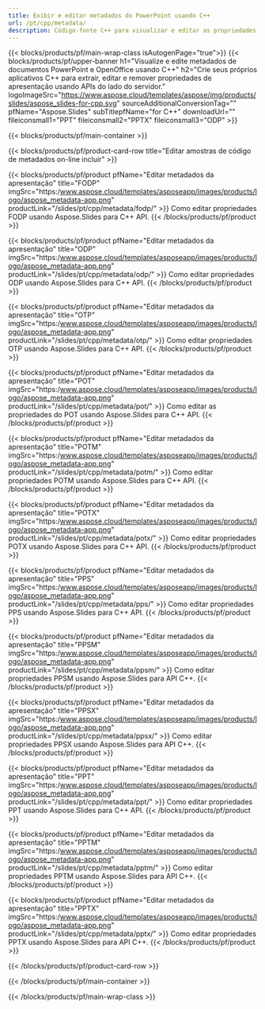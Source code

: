 ```yaml
---
title: Exibir e editar metadados do PowerPoint usando C++
url: /pt/cpp/metadata/
description: Código-fonte C++ para visualizar e editar as propriedades da apresentação
---
```


{{< blocks/products/pf/main-wrap-class isAutogenPage="true">}}
{{< blocks/products/pf/upper-banner h1="Visualize e edite metadados de documentos PowerPoint e OpenOffice usando C++" h2="Crie seus próprios aplicativos C++ para extrair, editar e remover propriedades de apresentação usando APIs do lado do servidor." logoImageSrc="https://www.aspose.cloud/templates/aspose/img/products/slides/aspose_slides-for-cpp.svg" sourceAdditionalConversionTag="" pfName="Aspose.Slides" subTitlepfName="for C++" downloadUrl="" fileiconsmall1="PPT" fileiconsmall2="PPTX" fileiconsmall3="ODP" >}}

{{< blocks/products/pf/main-container >}}

{{< blocks/products/pf/product-card-row title="Editar amostras de código de metadados on-line incluir" >}}

{{< blocks/products/pf/product pfName="Editar metadados da apresentação" title="FODP" imgSrc="https:/www.aspose.cloud/templates/asposeapp/images/products/logo/aspose_metadata-app.png" productLink="/slides/pt/cpp/metadata/fodp/" >}}
Como editar propriedades FODP usando Aspose.Slides para C++ API.
{{< /blocks/products/pf/product >}}

{{< blocks/products/pf/product pfName="Editar metadados da apresentação" title="ODP" imgSrc="https:/www.aspose.cloud/templates/asposeapp/images/products/logo/aspose_metadata-app.png" productLink="/slides/pt/cpp/metadata/odp/" >}}
Como editar propriedades ODP usando Aspose.Slides para C++ API.
{{< /blocks/products/pf/product >}}

{{< blocks/products/pf/product pfName="Editar metadados da apresentação" title="OTP" imgSrc="https:/www.aspose.cloud/templates/asposeapp/images/products/logo/aspose_metadata-app.png" productLink="/slides/pt/cpp/metadata/otp/" >}}
Como editar propriedades OTP usando Aspose.Slides para C++ API.
{{< /blocks/products/pf/product >}}

{{< blocks/products/pf/product pfName="Editar metadados da apresentação" title="POT" imgSrc="https:/www.aspose.cloud/templates/asposeapp/images/products/logo/aspose_metadata-app.png" productLink="/slides/pt/cpp/metadata/pot/" >}}
Como editar as propriedades do POT usando Aspose.Slides para C++ API.
{{< /blocks/products/pf/product >}}

{{< blocks/products/pf/product pfName="Editar metadados da apresentação" title="POTM" imgSrc="https:/www.aspose.cloud/templates/asposeapp/images/products/logo/aspose_metadata-app.png" productLink="/slides/pt/cpp/metadata/potm/" >}}
Como editar propriedades POTM usando Aspose.Slides para C++ API.
{{< /blocks/products/pf/product >}}

{{< blocks/products/pf/product pfName="Editar metadados da apresentação" title="POTX" imgSrc="https:/www.aspose.cloud/templates/asposeapp/images/products/logo/aspose_metadata-app.png" productLink="/slides/pt/cpp/metadata/potx/" >}}
Como editar propriedades POTX usando Aspose.Slides para C++ API.
{{< /blocks/products/pf/product >}}

{{< blocks/products/pf/product pfName="Editar metadados da apresentação" title="PPS" imgSrc="https:/www.aspose.cloud/templates/asposeapp/images/products/logo/aspose_metadata-app.png" productLink="/slides/pt/cpp/metadata/pps/" >}}
Como editar propriedades PPS usando Aspose.Slides para C++ API.
{{< /blocks/products/pf/product >}}

{{< blocks/products/pf/product pfName="Editar metadados da apresentação" title="PPSM" imgSrc="https:/www.aspose.cloud/templates/asposeapp/images/products/logo/aspose_metadata-app.png" productLink="/slides/pt/cpp/metadata/ppsm/" >}}
Como editar propriedades PPSM usando Aspose.Slides para API C++.
{{< /blocks/products/pf/product >}}

{{< blocks/products/pf/product pfName="Editar metadados da apresentação" title="PPSX" imgSrc="https:/www.aspose.cloud/templates/asposeapp/images/products/logo/aspose_metadata-app.png" productLink="/slides/pt/cpp/metadata/ppsx/" >}}
Como editar propriedades PPSX usando Aspose.Slides para API C++.
{{< /blocks/products/pf/product >}}

{{< blocks/products/pf/product pfName="Editar metadados da apresentação" title="PPT" imgSrc="https:/www.aspose.cloud/templates/asposeapp/images/products/logo/aspose_metadata-app.png" productLink="/slides/pt/cpp/metadata/ppt/" >}}
Como editar propriedades PPT usando Aspose.Slides para C++ API.
{{< /blocks/products/pf/product >}}

{{< blocks/products/pf/product pfName="Editar metadados da apresentação" title="PPTM" imgSrc="https:/www.aspose.cloud/templates/asposeapp/images/products/logo/aspose_metadata-app.png" productLink="/slides/pt/cpp/metadata/pptm/" >}}
Como editar propriedades PPTM usando Aspose.Slides para API C++.
{{< /blocks/products/pf/product >}}

{{< blocks/products/pf/product pfName="Editar metadados da apresentação" title="PPTX" imgSrc="https:/www.aspose.cloud/templates/asposeapp/images/products/logo/aspose_metadata-app.png" productLink="/slides/pt/cpp/metadata/pptx/" >}}
Como editar propriedades PPTX usando Aspose.Slides para API C++.
{{< /blocks/products/pf/product >}}



{{< /blocks/products/pf/product-card-row >}}

{{< /blocks/products/pf/main-container >}}
    
{{< /blocks/products/pf/main-wrap-class >}}